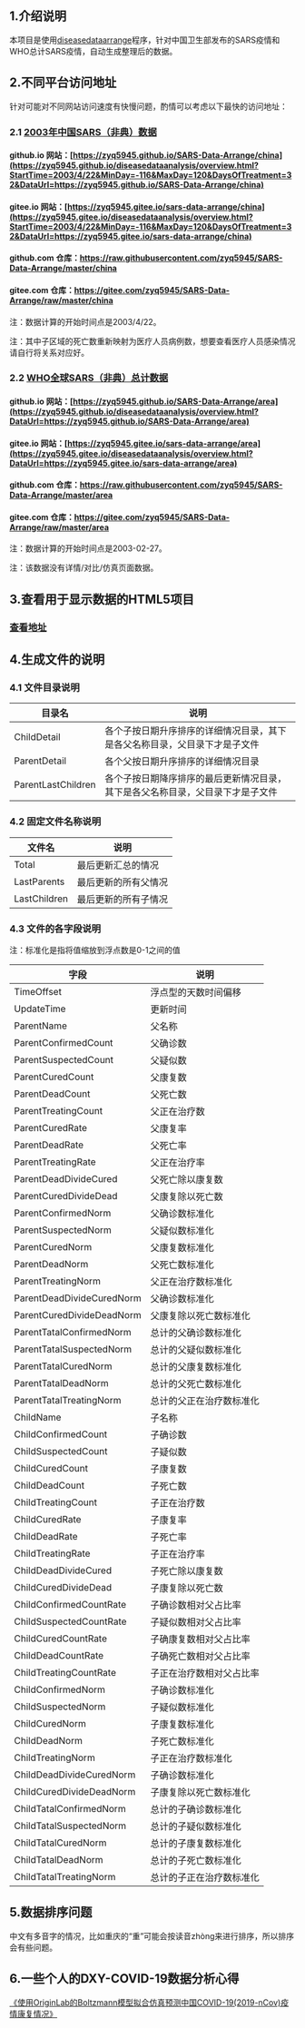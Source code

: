 
## 1.介绍说明

本项目是使用[diseasedataarrange](https://github.com/zyq5945/diseasedataarrange)程序，针对中国卫生部发布的SARS疫情和WHO总计SARS疫情，自动生成整理后的数据。

## 2.不同平台访问地址

针对可能对不同网站访问速度有快慢问题，酌情可以考虑以下最快的访问地址：


### 2.1 [2003年中国SARS（非典）数据](https://zyq5945.github.io/zyq5945/blog_10.html)

#### github.io 网站：[https://zyq5945.github.io/SARS-Data-Arrange/china](https://zyq5945.github.io/diseasedataanalysis/overview.html?StartTime=2003/4/22&MinDay=-116&MaxDay=120&DaysOfTreatment=32&DataUrl=https://zyq5945.github.io/SARS-Data-Arrange/china)

#### gitee.io 网站：[https://zyq5945.gitee.io/sars-data-arrange/china](https://zyq5945.gitee.io/diseasedataanalysis/overview.html?StartTime=2003/4/22&MinDay=-116&MaxDay=120&DaysOfTreatment=32&DataUrl=https://zyq5945.gitee.io/sars-data-arrange/china)

#### github.com 仓库：https://raw.githubusercontent.com/zyq5945/SARS-Data-Arrange/master/china

#### gitee.com 仓库：https://gitee.com/zyq5945/SARS-Data-Arrange/raw/master/china

注：数据计算的开始时间点是2003/4/22。

注：其中子区域的死亡数重新映射为医疗人员病例数，想要查看医疗人员感染情况请自行将关系对应好。


### 2.2 [WHO全球SARS（非典）总计数据](https://www.who.int/csr/sars/country/table2004_04_21/en/)

#### github.io 网站：[https://zyq5945.github.io/SARS-Data-Arrange/area](https://zyq5945.github.io/diseasedataanalysis/overview.html?DataUrl=https://zyq5945.github.io/SARS-Data-Arrange/area)

#### gitee.io 网站：[https://zyq5945.gitee.io/sars-data-arrange/area](https://zyq5945.gitee.io/diseasedataanalysis/overview.html?DataUrl=https://zyq5945.gitee.io/sars-data-arrange/area)

#### github.com 仓库：https://raw.githubusercontent.com/zyq5945/SARS-Data-Arrange/master/area

#### gitee.com 仓库：https://gitee.com/zyq5945/SARS-Data-Arrange/raw/master/area

注：数据计算的开始时间点是2003-02-27。

注：该数据没有详情/对比/仿真页面数据。


## 3.查看用于显示数据的HTML5项目

### [查看地址](https://github.com/zyq5945/diseasedataanalysis)


## 4.生成文件的说明

### 4.1 文件目录说明

| 目录名 |  说明 |
|---|---|
|  ChildDetail | 各个子按日期升序排序的详细情况目录，其下是各父名称目录，父目录下才是子文件 |
|  ParentDetail | 各个父按日期升序排序的详细情况目录 |
|  ParentLastChildren | 各个子按日期降序排序的最后更新情况目录，其下是各父名称目录，父目录下才是子文件 |


### 4.2 固定文件名称说明

| 文件名 |  说明 |
|---|---|
|  Total | 最后更新汇总的情况 |
|  LastParents | 最后更新的所有父情况 |
|  LastChildren | 最后更新的所有子情况 |


### 4.3 文件的各字段说明

注：标准化是指将值缩放到浮点数是0-1之间的值

| 字段 |  说明 |
|---|---|
|  TimeOffset | 浮点型的天数时间偏移 |
|  UpdateTime | 更新时间 |
|  ParentName | 父名称 |
|  ParentConfirmedCount | 父确诊数 |
|  ParentSuspectedCount | 父疑似数 |
|  ParentCuredCount | 父康复数 |
|  ParentDeadCount | 父死亡数 |
|  ParentTreatingCount | 父正在治疗数 |
|  ParentCuredRate | 父康复率 |
|  ParentDeadRate | 父死亡率 |
|  ParentTreatingRate | 父正在治疗率 |
|  ParentDeadDivideCured | 父死亡除以康复数 |
|  ParentCuredDivideDead | 父康复除以死亡数 |
|  ParentConfirmedNorm | 父确诊数标准化 |
|  ParentSuspectedNorm | 父疑似数标准化 |
|  ParentCuredNorm | 父康复数标准化 |
|  ParentDeadNorm | 父死亡数标准化 |
|  ParentTreatingNorm | 父正在治疗数标准化 |
|  ParentDeadDivideCuredNorm | 父确诊数标准化 |
|  ParentCuredDivideDeadNorm | 父康复除以死亡数标准化 |
|  ParentTatalConfirmedNorm | 总计的父确诊数标准化 |
|  ParentTatalSuspectedNorm | 总计的父疑似数标准化 |
|  ParentTatalCuredNorm | 总计的父康复数标准化 |
|  ParentTatalDeadNorm | 总计的父死亡数标准化 |
|  ParentTatalTreatingNorm | 总计的父正在治疗数标准化 |
|  ChildName | 子名称 |
|  ChildConfirmedCount | 子确诊数 |
|  ChildSuspectedCount | 子疑似数 |
|  ChildCuredCount | 子康复数 |
|  ChildDeadCount | 子死亡数 |
|  ChildTreatingCount | 子正在治疗数 |
|  ChildCuredRate | 子康复率 |
|  ChildDeadRate | 子死亡率 |
|  ChildTreatingRate | 子正在治疗率 |
|  ChildDeadDivideCured | 子死亡除以康复数 |
|  ChildCuredDivideDead | 子康复除以死亡数 |
|  ChildConfirmedCountRate | 子确诊数相对父占比率 |
|  ChildSuspectedCountRate | 子疑似数相对父占比率 |
|  ChildCuredCountRate | 子确康复数相对父占比率 |
|  ChildDeadCountRate | 子确死亡数相对父占比率 |
|  ChildTreatingCountRate | 子正在治疗数相对父占比率 |
|  ChildConfirmedNorm | 子确诊数标准化 |
|  ChildSuspectedNorm | 子疑似数标准化 |
|  ChildCuredNorm | 子康复数标准化 |
|  ChildDeadNorm | 子死亡数标准化 |
|  ChildTreatingNorm | 子正在治疗数标准化 |
|  ChildDeadDivideCuredNorm | 子确诊数标准化 |
|  ChildCuredDivideDeadNorm | 子康复除以死亡数标准化 |
|  ChildTatalConfirmedNorm | 总计的子确诊数标准化 |
|  ChildTatalSuspectedNorm | 总计的子疑似数标准化 |
|  ChildTatalCuredNorm | 总计的子康复数标准化 |
|  ChildTatalDeadNorm | 总计的子死亡数标准化 |
|  ChildTatalTreatingNorm | 总计的子正在治疗数标准化 |


## 5.数据排序问题

中文有多音字的情况，比如重庆的“重”可能会按读音zhòng来进行排序，所以排序会有些问题。

## 6.一些个人的DXY-COVID-19数据分析心得


[《使用OriginLab的Boltzmann模型拟合仿真预测中国COVID-19(2019-nCov)疫情康复情况》](https://zyq5945.github.io/zyq5945/blog_13.html)
